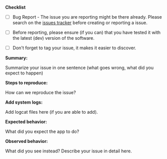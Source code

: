 **Checklist**

- [ ] Bug Report - The issue you are reporting might be there already. Please search on the [issues tracker](https://github.com/openfoodfacts/openfoodfacts-server/issues) before creating or reporting a issue.

- [ ] Before reporting, please ensure (if you can) that you have tested it with the latest (dev) version of the software.

- [ ] Don't forget to tag your issue, it makes it easier to discover.

**Summary:** 

Summarize your issue in one sentence (what goes wrong, what did you expect to happen)

**Steps to reproduce:** 

How can we reproduce the issue?

**Add system logs:**

Add logcat files here (if you are able to add).

**Expected behavior:** 

What did you expect the app to do?

**Observed behavior:** 

What did you see instead?  Describe your issue in detail here.

